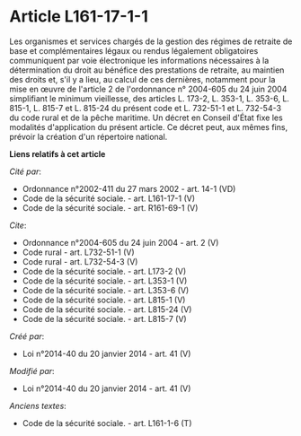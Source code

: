 # Article L161-17-1-1

Les organismes et services chargés de la gestion des régimes de retraite de base et complémentaires légaux ou rendus
légalement obligatoires communiquent par voie électronique les informations nécessaires à la détermination du droit au
bénéfice des prestations de retraite, au maintien des droits et, s'il y a lieu, au calcul de ces dernières, notamment pour la
mise en œuvre de l'article 2 de l'ordonnance n° 2004-605 du 24 juin 2004 simplifiant le minimum vieillesse, des articles L.
173-2, L. 353-1, L. 353-6, L. 815-1, L. 815-7 et L. 815-24 du présent code et L. 732-51-1 et L. 732-54-3 du code rural et de
la pêche maritime. Un décret en Conseil d'État fixe les modalités d'application du présent article. Ce décret peut, aux mêmes
fins, prévoir la création d'un répertoire national.

**Liens relatifs à cet article**

_Cité par_:

  - Ordonnance n°2002-411 du 27 mars 2002 - art. 14-1 (VD)
  - Code de la sécurité sociale. - art. L161-17-1 (V)
  - Code de la sécurité sociale. - art. R161-69-1 (V)

_Cite_:

  - Ordonnance n°2004-605 du 24 juin 2004 - art. 2 (V)
  - Code rural - art. L732-51-1 (V)
  - Code rural - art. L732-54-3 (V)
  - Code de la sécurité sociale. - art. L173-2 (V)
  - Code de la sécurité sociale. - art. L353-1 (V)
  - Code de la sécurité sociale. - art. L353-6 (V)
  - Code de la sécurité sociale. - art. L815-1 (V)
  - Code de la sécurité sociale. - art. L815-24 (V)
  - Code de la sécurité sociale. - art. L815-7 (V)

_Créé par_:

  - Loi n°2014-40 du 20 janvier 2014 - art. 41 (V)

_Modifié par_:

  - Loi n°2014-40 du 20 janvier 2014 - art. 41 (V)

_Anciens textes_:

  - Code de la sécurité sociale. - art. L161-1-6 (T)
